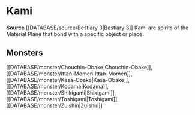 ﻿---
id: '354'
name: Kami
rarity: Common
source: '[[DATABASE/source/Bestiary 3|Bestiary 3]]'
trait:
- Kami
type: Trait

---
# Kami

**Source** [[DATABASE/source/Bestiary 3|Bestiary 3]]
Kami are spirits of the Material Plane that bond with a specific object or place.

## Monsters

[[DATABASE/monster/Chouchin-Obake|Chouchin-Obake]], [[DATABASE/monster/Ittan-Momen|Ittan-Momen]], [[DATABASE/monster/Kasa-Obake|Kasa-Obake]], [[DATABASE/monster/Kodama|Kodama]], [[DATABASE/monster/Shikigami|Shikigami]], [[DATABASE/monster/Toshigami|Toshigami]], [[DATABASE/monster/Zuishin|Zuishin]]
